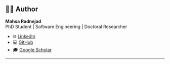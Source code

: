 ## 🧑‍💻 Author

**Mahsa Radnejad**  
PhD Student | Software Engineering | Doctoral Researcher

- 🌐 [LinkedIn](https://linkedin.com/in/mahsaradnejad)  
- 💻 [GitHub](https://github.com/mahsar)  
- 🎓 [Google Scholar](https://scholar.google.com/citations?user=fGnN2HcAAAAJ&hl=en)

---

